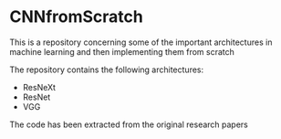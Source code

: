 # CNNfromScratch
This is a repository concerning some of the important architectures in machine learning and then implementing them from scratch

The repository contains the following architectures:
* ResNeXt
* ResNet
* VGG

The code has been extracted from the original research papers
